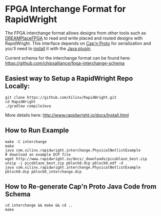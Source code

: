 # FPGA Interchange Format for RapidWright

The FPGA interchange format allows designs from other tools such as [DREAMPlaceFPGA](https://github.com/rachelselinar/DREAMPlaceFPGA) to read and write placed and routed designs with RapidWright.  This interface depends on [Cap'n Proto](https://capnproto.org/index.html) for serialization and you'll need to [install](https://capnproto.org/install.html) it with the [Java plugin](https://dwrensha.github.io/capnproto-java/index.html).

Current schema for the interchange format can be found here:
https://github.com/chipsalliance/fpga-interchange-schema

## Easiest way to Setup a RapidWright Repo Locally:
```
git clone https://github.com/Xilinx/RapidWright.git
cd RapidWright
./gradlew compileJava
```

More details here:
http://www.rapidwright.io/docs/Install.html

## How to Run Example
```
make -C interchange
make
java com.xilinx.rapidwright.interchange.PhysicalNetlistExample
# download an example DCP file
wget http://www.rapidwright.io/docs/_downloads/picoblaze_best.zip
unzip -j picoblaze_best.zip pblock0.dcp pblock0.edf -d .
java com.xilinx.rapidwright.interchange.PhysicalNetlistExample pblock0.dcp pblock0_interchange.dcp
```

## How to Re-generate Cap'n Proto Java Code from Schema
```
cd interchange && make && cd ..
make
```
